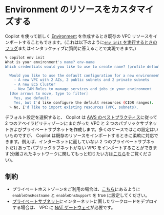 # Environment のリソースをカスタマイズする

Copilot を使って新しく [Environment](../concepts/environments.ja.md) を作成するとき既存の VPC リソースをインポートすることもできます。(これは以下のように[`env init` を実行するときのフラグ](../commands/env-init.ja.md#_2)またはインタラクティブに質問に答えることで実現できます。)

```bash
% copilot env init
What is your environment's name? env-name
Which credentials would you like to use to create name? [profile default]

  Would you like to use the default configuration for a new environment?
    - A new VPC with 2 AZs, 2 public subnets and 2 private subnets
    - A new ECS Cluster
    - New IAM Roles to manage services and jobs in your environment
  [Use arrows to move, type to filter]
    Yes, use default.
    Yes, but I'd like configure the default resources (CIDR ranges).
  > No, I'd like to import existing resources (VPC, subnets).
```

デフォルト設定を選択すると、 Copilot は [AWS のベストプラクティス](https://aws.amazon.com/blogs/containers/amazon-ecs-availability-best-practices/)に従って 2 つのアベイラビリティゾーンにまたがった VPC と 2 つのパブリックサブネットおよびプライベートサブネットを作成します。多くのケースではこの設定はいいものですが、 Copilot は既存のリソースをインポートするときに柔軟に対応できます。例えば、インターネットに面していない 2 つのプライベートサブネットだけあってパブリックサブネットがない VPC をインポートすることができます(分離されたネットワークに関してもっと知りたい方は[こちら](https://github.com/aws/copilot-cli/discussions/2378)をご覧ください)。

## 制約
* プライベートホストゾーンをご利用の場合は、[こちら](https://docs.aws.amazon.com/ja_jp/Route53/latest/DeveloperGuide/hosted-zone-private-considerations.html#hosted-zone-private-considerations-vpc-settings)にあるように`enableDnsHostname` と `enableDnsSupport` を true に設定してください。
* [プライベートサブネット](../include/common-svc-fields.ja.md#network-vpc-placement)にインターネットに面したワークロードをデプロイする場合は、 VPC に [NAT ゲートウェイ](https://docs.aws.amazon.com/ja_jp/vpc/latest/userguide/vpc-nat-gateway.html)が必要です。

